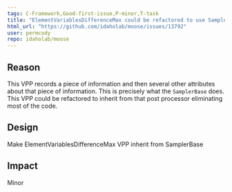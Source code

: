```yaml
---
tags: C-Framework,Good-first-issue,P-minor,T-task
title: "ElementVariablesDifferenceMax could be refactored to use SamplerBase"
html_url: "https://github.com/idaholab/moose/issues/13792"
user: permcody
repo: idaholab/moose
---
```


## Reason
<!--Why do you need this feature or what is the enhancement?-->

This VPP records a piece of information and then several other attributes about that piece of information. This is precisely what the `SamplerBase` does. This VPP could be refactored to inherit from that post processor eliminating most of the code.

## Design
<!--A concise description (design) of what you want to happen.--->

Make ElementVariablesDifferenceMax VPP inherit from SamplerBase

## Impact
<!--Will the enhancement change existing public APIs, internal APIs, or add something new?-->

Minor